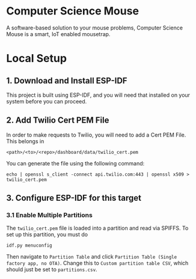 # Computer Science Mouse
A software-based solution to your mouse problems, Computer Science Mouse is a smart, IoT enabled mousetrap.

# Local Setup
## 1. Download and Install ESP-IDF
This project is built using ESP-IDF, and you will need that installed on your system before you can proceed.

## 2. Add Twilio Cert PEM File
In order to make requests to Twilio, you will need to add a Cert PEM File. This belongs in
```
<path>/<to>/<repo>/dashboard/data/twilio_cert.pem
```

You can generate the file using the following command:
```
echo | openssl s_client -connect api.twilio.com:443 | openssl x509 > twilio_cert.pem
```

## 3. Configure ESP-IDF for this target
### 3.1 Enable Multiple Partitions
The `twilio_cert.pem` file is loaded into a partition and read via SPIFFS. To set up this partition, you must do
```
idf.py menuconfig
```
Then navigate to `Partition Table` and click `Partition Table (Single factory app, no OTA)`. Change this to `Custom partition table CSV`, which should just be set to `partitions.csv`.

